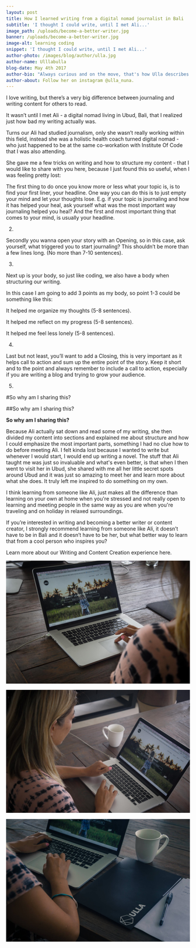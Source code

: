 ```yaml
---
layout: post
title: How I learned writing from a digital nomad journalist in Bali
subtitle: 'I thought I could write, until I met Ali...'
image_path: /uploads/become-a-better-writer.jpg
banner: /uploads/become-a-better-writer.jpg
image-alt: learning coding
snippet: 'I thought I could write, until I met Ali...'
author-photo: /images/blog/author/ulla.jpg
author-name: Ulllabulla
blog-date: May 4th 2017
author-bio: "Always curious and on the move, that's how Ulla describes herself. She is a passionate traveler turned digital nomad and also the founder of Learn With Locals."
author-about: Follow her on instagram @ulla_nuna.
---
```



I love writing, but there’s a very big difference between journaling and writing content for others to read.

It wasn’t until I met Ali - a digital nomad living in Ubud, Bali, that I realized just how bad my writing actually was.

Turns our Ali had studied journalism, only she wasn’t really working within this field, instead she was a holistic health coach turned digital nomad - who just happened to be at the same co-workation with Institute Of Code that I was also attending.

She gave me a few tricks on writing and how to structure my content - that I would like to share with you here, because I just found this so useful, when I was feeling pretty lost:

The first thing to do once you know more or less what your topic is, is to find your first liner, your headline. One way you can do this is to just empty your mind and let your thoughts lose. E.g. if your topic is journaling and how it has helped your heal, ask yourself what was the most important way journaling helped you heal? And the first and most important thing that comes to your mind, is usually your headline.

2.

Secondly you wanna open your story with an Opening, so in this case, ask yourself, what triggered you to start journaling? This shouldn’t be more than a few lines long. (No more than 7-10 sentences).

3.

Next up is your body, so just like coding, we also have a body when structuring our writing.

In this case I am going to add 3 points as my body, so point 1-3 could be something like this:

It helped me organize my thoughts (5-8 sentences).

It helped me reflect on my progress (5-8 sentences).

It helped me feel less lonely (5-8 sentences).

4.

Last but not least, you’ll want to add a Closing, this is very important as it helps call to action and sum up the entire point of the story. Keep it short and to the point and always remember to include a call to action, especially if you are writing a blog and trying to grow your audience.

5.

#So why am I sharing this?

##So why am I sharing this?

**So why am I sharing this?**

Because Ali actually sat down and read some of my writing, she then divided my content into sections and explained me about structure and how I could emphasize the most important parts, something I had no clue how to do before meeting Ali. I felt kinda lost because I wanted to write but whenever I would start, I would end up writing a novel. The stuff that Ali taught me was just so invaluable and what's even better, is that when I then went to visit her in Ubud, she shared with me all her little secret spots around Ubud and it was just so amazing to meet her and learn more about what she does. It truly left me inspired to do something on my own.

I think learning from someone like Ali, just makes all the difference than learning on your own at home when you're stressed and not really open to learning and meeting people in the same way as you are when you're traveling and on holiday in relaxed surroundings.

If you’re interested in writing and becoming a better writer or content creator, I strongly recommend learning from someone like Ali, it doesn’t have to be in Bali and it doesn’t have to be her, but what better way to learn that from a cool person who inspires you?

Learn more about our Writing and Content Creation experience here.

![Learning how to code](/images/blog/learn-how-to-code_3.jpg)

![Learning how to code](/images/blog/learn-how-to-code_4.jpg)

![Learning how to code](/images/blog/learn-how-to-code_5.jpg)
